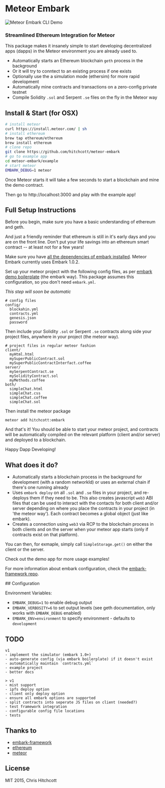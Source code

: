 # Meteor Embark

![Meteor Embark CLI Demo](http://i.imgur.com/4iscSMy.png)

### Streamlined Ethereum Integration for Meteor

This package makes it insanely simple to start developing decentralized apps (dapps) in the Meteor environment you are already used to.

* Automatically starts an Ethereum blockchain `geth` process in the background
* Or it will try to conntect to an existing process if one exists
* Optionally use the a simulation mode (ethersim) for more rapid development
* Automatically mine contracts and transactions on a zero-config private testnet
* Compile Solidity `.sol` and Serpent `.se` files on the fly in the Meteor way

## Install & Start (for OSX)

```bash
# install meteor
curl https://install.meteor.com/ | sh
# install ethereum
brew tap ethereum/ethereum
brew install ethereum
# clone repo
git clone https://github.com/hitchcott/meteor-embark
# go to example app
cd meteor-embark/example
# start meteor
EMBARK_DEBUG=1 meteor
```
Once Meteor starts it will take a few seconds to start a blockchain and mine the demo contract.

Then go to http://localhost:3000 and play with the example app!

## Full Setup Instructions

Before you begin, make sure you have a basic understanding of ethereum and geth.

And just a friendly reminder that ethereum is still in it's early days and you are on the front line. Don't put your life savings into an ethereum smart contract -- at least not for a few years!

Make sure you have [all the dependencies of embark installed](https://github.com/iurimatias/embark-framework/wiki/Installation). Meteor Embark currently uses Embark 1.0.2.

Set up your meteor project with the following config files, as per [embark demo boilerplate](https://github.com/iurimatias/embark-framework/tree/develop/demo_meteor/config) (the embark way). This package assumes this configuration, so you don't need `embark.yml`.

*This step will soon be automatic*

```
# config files
config/
  blockahin.yml
  contracts.yml
  genesis.json
  password
```

Then include your Solidity `.sol` or Serpent `.se` contracts along side your project files, anywhere in your project (the meteor way).

```
# project files in regular meteor fashion
client/
  myHtml.html
  mySuperPublicContract.sol
  mySuperPublicContractInterfact.coffee
server/
  mySerpentContract.se
  mySolidityContract.sol
  myMethods.coffee
both/
  simpleChat.html
  simpleChat.css
  simpleChat.coffee
  simpleChat.sol
```

Then install the meteor package

```
meteor add hitchcott:embark
```

And that's it! You should be able to start your meteor project, and contracts will be automatically compiled on the relevant platform (client and/or server) and deployed to a blockchain.

Happy Dapp Developing!

## What does it do?

* Automatically starts a blockchain process in the background for development (with a random networkId) or uses an external chain if there's one running already
* Uses `embark deploy` on all `.sol` and `.se` files in your project, and re-deploys them if they need to be. This also creates javascript `web3` ABI files that can be used to interact with the contacts for both client and/or server depending on where you place the contracts in your project (in 'the meteor way'). Each contract becomes a global object (just like embark).
* Creates a connection using `web3` via RCP to the blockchain process in both clients and on the server when your meteor app starts (only if contracts exist on that platform).

You can then, for exmaple, simply call `SimpleStorage.get()` on either the client or the server.

Check out the demo app for more usage examples!

For more information about embark configuration, check the [embark-framework repo](https://github.com/iurimatias/embark-framework).

## Configuration

Environment Variables:

* `EMBARK_DEBUG=1` to enable debug output
* `EMBARK_VERBOSITY=6` to set output levels (see geth documentation, only works with `EMBARK_DEBUG` enabled)
* `EMBARK_ENV=environment` to specify environment - defaults to `development`

## TODO

```
v1
- implement the simulator (embark 1.0+)
- auto-generate config (via embark boilerplate) if it doesn't exist
- automatically maintain `contracts.yml`
- example project
- better docs

> v1
- mist support
- ipfs deploy option
- client only deploy option
- ensure all embark options are supported
- split contracts into seperate JS files on client (needed?)
- test framework integration
- configurable config file locations
- tests
```

## Thanks to

* [embark-framework](https://github.com/iurimatias/embark-framework)
* [ethereum](https://www.ethereum.org/)
* [meteor](https://github.com/meteor/meteor)


## License

MIT 2015, Chris Hitchcott
